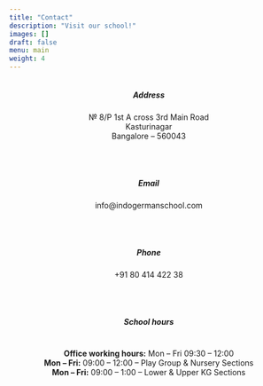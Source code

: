 ```yaml
---
title: "Contact"
description: "Visit our school!"
images: []
draft: false
menu: main
weight: 4
---
```


<div style="text-align:center; overflow: hidden;"> 
  <h5> Address </h5>
 № 8/P  1st A cross  3rd Main Road <br>Kasturinagar <br> Bangalore – 560043

<br><br>
  <h5> Email </h5>
  info@indogermanschool.com

 <br><br>
  <h5> Phone  </h5>  
  +91 80 414 422 38
 

 <br><br>
  <h5>School hours</h5>
      <p><br><b>Office working hours:</b> Mon  – Fri 09:30 – 12:00
      <br><b>Mon – Fri:</b> 09:00 – 12:00 – Play Group & Nursery Sections
      <br><b>Mon – Fri:</b> 09:00 – 1:00 – Lower & Upper KG Sections
      </p>
      </div>